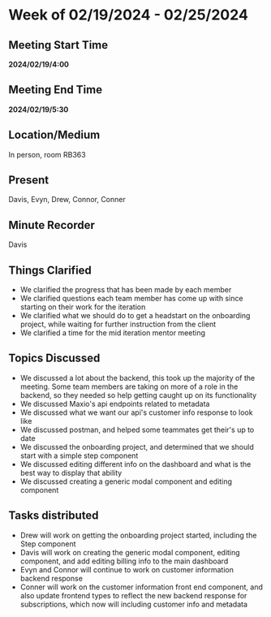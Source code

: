 # Week of 02/19/2024 - 02/25/2024

## Meeting Start Time

**2024/02/19/4:00**

## Meeting End Time

**2024/02/19/5:30**

## Location/Medium

In person, room RB363

## Present

Davis, Evyn, Drew, Connor, Conner

## Minute Recorder

Davis

## Things Clarified
- We clarified the progress that has been made by each member
- We clarified questions each team member has come up with since starting on their work for the iteration
- We clarified what we should do to get a headstart on the onboarding project, while waiting for further instruction from the client
- We clarified a time for the mid iteration mentor meeting

## Topics Discussed
- We discussed a lot about the backend, this took up the majority of the meeting. Some team members are taking on more of a role in the backend, so they needed so help getting caught up on its functionality
- We discussed Maxio's api endpoints related to metadata
- We discussed what we want our api's customer info response to look like
- We discussed postman, and helped some teammates get their's up to date
- We discussed the onboarding project, and determined that we should start with a simple step component
- We discussed editing different info on the dashboard and what is the best way to display that ability
- We discussed creating a generic modal component and editing component

## Tasks distributed
- Drew will work on getting the onboarding project started, including the Step component
- Davis will work on creating the generic modal component, editing component, and add editing billing info to the main dashboard
- Evyn and Connor will continue to work on customer information backend response
- Conner will work on the customer information front end component, and also update frontend types to reflect the new backend response for subscriptions, which now will including customer info and metadata
